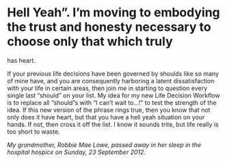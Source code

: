 

# Hell Yeah”. I’m moving to embodying the trust and honesty necessary to choose only that which truly
has heart.

If your previous life decisions have been governed by shoulds like so many of mine have, and you are
consequently harboring a latent dissatisfaction with your life in certain areas, then join me in starting to
question every single last “should” on your list. My idea for my new Life Decision Workflow is to replace
all “should”s with “I can’t wait to…!” to test the strength of the idea. If this new version of
the phrase rings true, then you know that not only does it have heart, but that you have a hell yeah situation
on your hands. If not, then cross it off the list. I know it sounds trite, but life really is too short to
waste.

*My grandmother, Robbie Mae Lowe, passed away in her sleep in the hospital hospice on Sunday, 23 September
2012.*